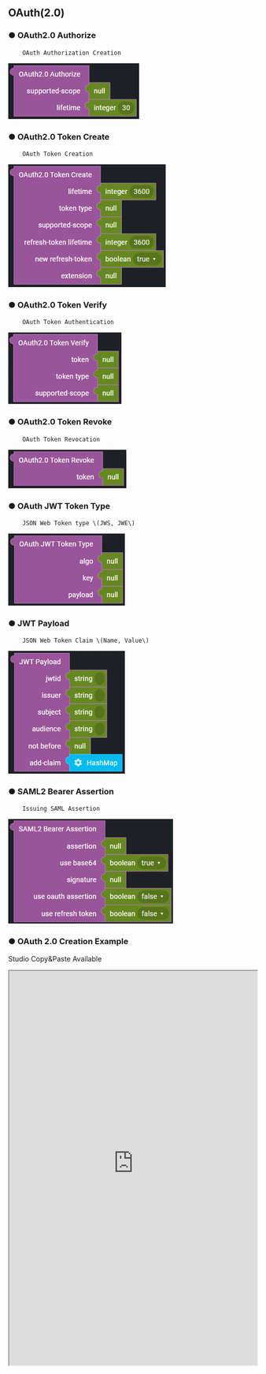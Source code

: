 ## OAuth(2.0)

### ● OAuth2.0 Authorize

        OAuth Authorization Creation

![](../../../img/assets/image%20%28310%29.png)

### ● OAuth2.0 Token Create

        OAuth Token Creation

![](../../../img/assets/image%20%28275%29.png)

### ● OAuth2.0 Token Verify

        OAuth Token Authentication

![](../../../img/assets/image%20%28258%29.png)

### ● OAuth2.0 Token Revoke

        OAuth Token Revocation

![](../../../img/assets/image%20%28248%29.png)

### ● OAuth JWT Token Type

        JSON Web Token type \(JWS, JWE\)

![](../../../img/assets/image%20%28227%29.png)

### ● JWT Payload

        JSON Web Token Claim \(Name, Value\)

![](../../../img/assets/image%20%28300%29.png)

### ● SAML2 Bearer Assertion

        Issuing SAML Assertion

![](../../../img/assets/image%20%28294%29.png)


### ● OAuth 2.0 Creation Example
<p class='comment'>Studio Copy&Paste Available</p>
<iframe
    src="https://d1sxhpvag16wqc.cloudfront.net/v3.1.0/authorization/oauth2.0_create"
    width="100%"
    height="800px"
    allow=""
    sandbox="allow-scripts allow-same-origin" />
<div class="display-pdf">
    <p><img src="../../../img/assets/oauth2.0_create_example_1.png" alt="" /></p>
    <p><img src="../../../img/assets/oauth2.0_create_example_2.png" alt="" /></p>
    <p><img src="../../../img/assets/oauth2.0_create_example_3.png" alt="" /></p>
</div>

### ● Result

```text
{
  "result": {
    "access_token": "3bc5a99c3210abb2f8c7178c96d1bad094db3328",
    "expires_in": 3600,
    "token_type": "Bearer",
    "scope": "bank.list bank.info"
  }
}
```

### ● OAuth 2.0 Verification Example
<p class='comment'>Studio Copy&Paste Available</p>
<iframe
    src="https://d1sxhpvag16wqc.cloudfront.net/v3.1.0/authorization/oauth2.0_verify"
    width="100%"
    height="800px"
    allow=""
    sandbox="allow-scripts allow-same-origin" />
<div class="display-pdf">
    <p><img src="../../../img/assets/oauth2.0_verify_example_1.png" alt="" /></p>
    <p><img src="../../../img/assets/oauth2.0_verify_example_2.png" alt="" /></p>
</div>


### ● Result

```text
{
  "result": {
    "access_token": "3bc5a99c3210abb2f8c7178c96d1bad094db3328",
    "client_id": "8b0a1700aaa109cf",
    "expires": 1632377382,
    "scope": "bank.list bank.info"
  }
}
```

### ● OAuth 2.0 Client Creation Example
<p class='comment'>Studio Copy&Paste Available</p>
<iframe
    src="https://d1sxhpvag16wqc.cloudfront.net/v3.1.0/authorization/oauth2.0_client_create"
    width="100%"
    height="800px"
    allow=""
    sandbox="allow-scripts allow-same-origin" />
<div class="display-pdf">
    <p><img src="../../../img/assets/oauth2.0_client_create_example_1.png" alt="" /></p>
    <p><img src="../../../img/assets/oauth2.0_client_create_example_2.png" alt="" /></p>
    <p><img src="../../../img/assets/oauth2.0_client_create_example_3.png" alt="" /></p>
</div>


### ● Result

```text
{
  "createdToken": {
    "access_token": "b227f62fd7bd6d87afc4cc51d8a3eca61c6f21d3",
    "expires_in": 3600,
    "token_type": "Bearer",
    "scope": "bank.info"
  }
}
```

### ● OAuth 2.0 Client Verificiation Example
<p class='comment'>Studio Copy&Paste Available</p>
<iframe
    src="https://d1sxhpvag16wqc.cloudfront.net/v3.1.0/authorization/oauth2.0_client_verify"
    width="100%"
    height="800px"
    allow=""
    sandbox="allow-scripts allow-same-origin" />
<div class="display-pdf">
    <p><img src="../../../img/assets/oauth2.0_client_verify_example_1.png" alt="" /></p>
    <p><img src="../../../img/assets/oauth2.0_client_verify_example_2.png" alt="" /></p>
    <p><img src="../../../img/assets/oauth2.0_client_verify_example_3.png" alt="" /></p>
</div>

### ● Result

```text
{
  "result": {
    "access_token": "b227f62fd7bd6d87afc4cc51d8a3eca61c6f21d3",
    "client_id": "d094f70bf1a1ec4a",
    "expires": 1632380527,
    "scope": "bank.info"
  }
}
```
